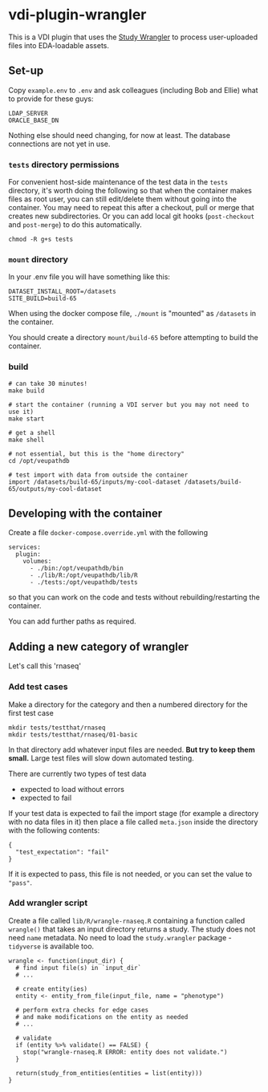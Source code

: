 # vdi-plugin-wrangler

This is a VDI plugin that uses the [Study Wrangler](https://github.com/VEuPathDB/study-wrangler) to process user-uploaded files into EDA-loadable assets.

## Set-up

Copy `example.env` to `.env` and ask colleagues (including Bob and
Ellie) what to provide for these guys:

```
LDAP_SERVER
ORACLE_BASE_DN
```

Nothing else should need changing, for now at least. The database
connections are not yet in use.


### `tests` directory permissions

For convenient host-side maintenance of the test data in the `tests`
directory, it's worth doing the following so that when the container
makes files as root user, you can still edit/delete them without going
into the container. You may need to repeat this after a checkout, pull
or merge that creates new subdirectories. Or you can add local git
hooks (`post-checkout` and `post-merge`) to do this automatically.

```
chmod -R g+s tests
```

### `mount` directory

In your .env file you will have something like this:

```
DATASET_INSTALL_ROOT=/datasets
SITE_BUILD=build-65
```

When using the docker compose file, `./mount` is "mounted" as `/datasets` in the container.

You should create a directory `mount/build-65` before attempting to build the container.


### build

```
# can take 30 minutes!
make build

# start the container (running a VDI server but you may not need to use it)
make start

# get a shell 
make shell

# not essential, but this is the "home directory"
cd /opt/veupathdb

# test import with data from outside the container
import /datasets/build-65/inputs/my-cool-dataset /datasets/build-65/outputs/my-cool-dataset
```

## Developing with the container

Create a file `docker-compose.override.yml` with the following

```
services:
  plugin:
    volumes:
      - ./bin:/opt/veupathdb/bin
      - ./lib/R:/opt/veupathdb/lib/R
      - ./tests:/opt/veupathdb/tests
```
so that you can work on the code and tests without rebuilding/restarting the container.

You can add further paths as required.

## Adding a new category of wrangler

Let's call this 'rnaseq'

### Add test cases

Make a directory for the category and then a numbered directory for the first test case

```
mkdir tests/testthat/rnaseq
mkdir tests/testthat/rnaseq/01-basic
```

In that directory add whatever input files are needed. **But try to
keep them small.** Large test files will slow down automated testing.

There are currently two types of test data

- expected to load without errors
- expected to fail

If your test data is expected to fail the import stage (for example a
directory with no data files in it) then place a file called
`meta.json` inside the directory with the following contents:

```
{
  "test_expectation": "fail"
}
```

If it is expected to pass, this file is not needed, or you can set the value to `"pass"`.

### Add wrangler script

Create a file called `lib/R/wrangle-rnaseq.R` containing a function
called `wrangle()` that takes an input directory returns a study. The
study does not need `name` metadata. No need to load the
`study.wrangler` package - `tidyverse` is available too.

```
wrangle <- function(input_dir) {
  # find input file(s) in `input_dir`
  # ...

  # create entity(ies)
  entity <- entity_from_file(input_file, name = "phenotype")

  # perform extra checks for edge cases
  # and make modifications on the entity as needed
  # ...

  # validate
  if (entity %>% validate() == FALSE) {
    stop("wrangle-rnaseq.R ERROR: entity does not validate.")
  }

  return(study_from_entities(entities = list(entity)))
}
```
